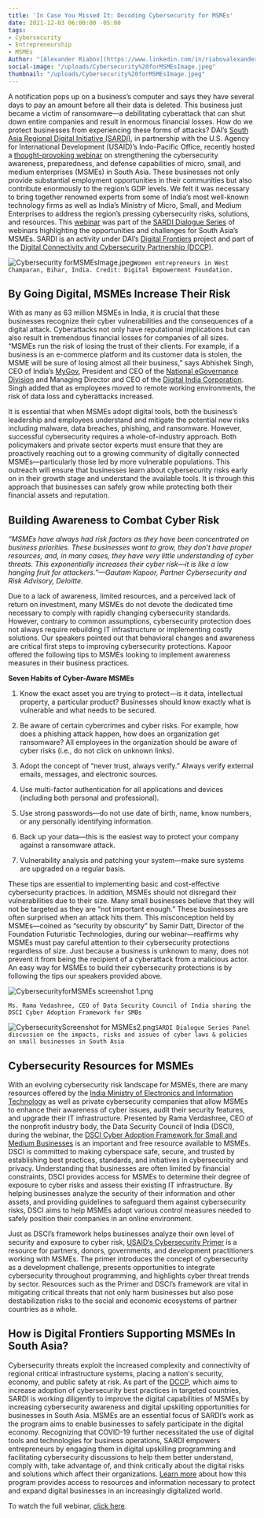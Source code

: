 ```yaml
---
title: 'In Case You Missed It: Decoding Cybersecurity for MSMEs'
date: 2021-12-03 06:00:00 -05:00
tags:
- Cybersecurity
- Entrepreneurship
- MSMEs
Author: "[Alexander Riabov](https://www.linkedin.com/in/riabovalexander/)"
social-image: "/uploads/Cybersecurity%20forMSMEsImage.jpeg"
thumbnail: "/uploads/Cybersecurity%20forMSMEsImage.jpeg"
---
```


A notification pops up on a business’s computer and says they have several days to pay an amount before all their data is deleted. This business just became a victim of ransomware—a debilitating cyberattack that can shut down entire companies and result in enormous financial losses. How do we protect businesses from experiencing these forms of attacks? DAI’s [South Asia Regional Digital Initiative (SARDI),](https://www.usaid.gov/digital-development/sardi-factsheet) in partnership with the U.S. Agency for International Development (USAID)’s Indo-Pacific Office, recently hosted a [thought-provoking webinar](https://www.youtube.com/watch?v=wBywomxU6qI&t=2942s) on strengthening the cybersecurity awareness, preparedness, and defense capabilities of micro, small, and medium enterprises (MSMEs) in South Asia. These businesses not only provide substantial employment opportunities in their communities but also contribute enormously to the region’s GDP levels. We felt it was necessary to bring together renowned experts from some of India’s most well-known technology firms as well as India’s Ministry of Micro, Small, and Medium Enterprises to address the region’s pressing cybersecurity risks, solutions, and resources. This [webinar](https://www.youtube.com/watch?v=wBywomxU6qI&t=2942s) was part of the [SARDI Dialogue Series](https://app.livestorm.co/usaid/sardi) of webinars highlighting the opportunities and challenges for South Asia’s MSMEs. SARDI is an activity under DAI’s [Digital Frontiers](https://www.dai.com/our-work/projects/worldwide-digital-frontiers-df) project and part of the [Digital Connectivity and Cybersecurity Partnership (DCCP)](https://www.usaid.gov/digital-development/digital-connectivity-cybersecurity-partnership).

![Cybersecurity forMSMEsImage.jpeg](/uploads/Cybersecurity%20forMSMEsImage.jpeg)`Women entrepreneurs in West Champaran, Bihar, India. Credit: Digital Empowerment Foundation.`

<!--more-->

## By Going Digital, MSMEs Increase Their Risk

With as many as 63 million MSMEs in India, it is crucial that these businesses recognize their cyber vulnerabilities and the consequences of a digital attack. Cyberattacks not only have reputational implications but can also result in tremendous financial losses for companies of all sizes. “MSMEs run the risk of losing the trust of their clients. For example, if a business is an e-commerce platform and its customer data is stolen, the MSME will be sure of losing almost all their business,” says Abhishek Singh, CEO of India’s [MyGov](https://www.mygov.in/covid-19/), President and CEO of the [National eGovernance Division](https://negd.gov.in/) and Managing Director and CEO of the [Digital India Corporation](https://dic.gov.in/). Singh added that as employees moved to remote working environments, the risk of data loss and cyberattacks increased.

It is essential that when MSMEs adopt digital tools, both the business’s leadership and employees understand and mitigate the potential new risks including malware, data breaches, phishing, and ransomware. However, successful cybersecurity requires a whole-of-industry approach. Both policymakers and private sector experts must ensure that they are proactively reaching out to a growing community of digitally connected MSMEs—particularly those led by more vulnerable populations. This outreach will ensure that businesses learn about cybersecurity risks early on in their growth stage and understand the available tools. It is through this approach that businesses can safely grow while protecting both their financial assets and reputation.

## Building Awareness to Combat Cyber Risk

*“MSMEs have always had risk factors as they have been concentrated on business priorities. These businesses want to grow, they don’t have proper resources, and, in many cases, they have very little understanding of cyber threats. This exponentially increases their cyber risk—it is like a low hanging fruit for attackers.”—Gautam Kapoor, Partner Cybersecurity and Risk Advisory, Deloitte.*

Due to a lack of awareness, limited resources, and a perceived lack of return on investment, many MSMEs do not devote the dedicated time necessary to comply with rapidly changing cybersecurity standards. However, contrary to common assumptions, cybersecurity protection does not always require rebuilding IT infrastructure or implementing costly solutions. Our speakers pointed out that behavioral changes and awareness are critical first steps to improving cybersecurity protections. Kapoor offered the following tips to MSMEs looking to implement awareness measures in their business practices.

**Seven Habits of Cyber-Aware MSMEs**

1. Know the exact asset you are trying to protect—is it data, intellectual property, a particular product? Businesses should know exactly what is vulnerable and what needs to be secured.

2. Be aware of certain cybercrimes and cyber risks. For example, how does a phishing attack happen, how does an organization get ransomware? All employees in the organization should be aware of cyber risks (i.e., do not click on unknown links).

3. Adopt the concept of “never trust, always verify.” Always verify external emails, messages, and electronic sources.

4. Use multi-factor authentication for all applications and devices (including both personal and professional).

5. Use strong passwords—do not use date of birth, name, know numbers, or any personally identifying information.

6. Back up your data—this is the easiest way to protect your company against a ransomware attack.

7. Vulnerability analysis and patching your system—make sure systems are upgraded on a regular basis.

These tips are essential to implementing basic and cost-effective cybersecurity practices. In addition, MSMEs should not disregard their vulnerabilities due to their size. Many small businesses believe that they will not be targeted as they are “not important enough.” These businesses are often surprised when an attack hits them. This misconception held by MSMEs—coined as “security by obscurity” by Samir Datt, Director of the Foundation Futuristic Technologies, during our webinar—reaffirms why MSMEs must pay careful attention to their cybersecurity protections regardless of size. Just because a business is unknown to many, does not prevent it from being the recipient of a cyberattack from a malicious actor. An easy way for MSMEs to build their cybersecurity protections is by following the tips our speakers provided above.

![CybersecurityforMSMEs screenshot 1.png](/uploads/CybersecurityforMSMEs%20screenshot%201.png)

`Ms. Rama Vedashree, CEO of Data Security Council of India sharing the DSCI Cyber Adoption Framework for SMBs`

![CybersecurityScreenshot for MSMEs2.png](/uploads/CybersecurityScreenshot%20for%20MSMEs2.png)`SARDI Dialogue Series Panel discussion on the impacts, risks and issues of cyber laws & policies on small businesses in South Asia`

## Cybersecurity Resources for MSMEs

With an evolving cybersecurity risk landscape for MSMEs, there are many resources offered by the [India Ministry of Electronics and Information Technology](https://nielit.gov.in/content/e-learning-31) as well as private cybersecurity companies that allow MSMEs to enhance their awareness of cyber issues, audit their security features, and upgrade their IT infrastructure. Presented by Rama Verdashree, CEO of the nonprofit industry body, the Data Security Council of India (DSCI), during the webinar, the [DSCI Cyber Adoption Framework for Small and Medium Businesses](https://www.dsci.in/content/dsci-cyber-adoption-framework-smbs) is an important and free resource available to MSMEs. DSCI is committed to making cyberspace safe, secure, and trusted by establishing best practices, standards, and initiatives in cybersecurity and privacy. Understanding that businesses are often limited by financial constraints, DSCI provides access for MSMEs to determine their degree of exposure to cyber risks and assess their existing IT infrastructure. By helping businesses analyze the security of their information and other assets, and providing guidelines to safeguard them against cybersecurity risks, DSCI aims to help MSMEs adopt various control measures needed to safely position their companies in an online environment.

Just as DSCI’s framework helps businesses analyze their own level of security and exposure to cyber risk, [USAID’s Cybersecurity Primer](https://www.usaid.gov/sites/default/files/documents/10-26-21_EXTERNAL_CyberPrimer-CLEARED-accessible.pdf) is a resource for partners, donors, governments, and development practitioners working with MSMEs. The primer introduces the concept of cybersecurity as a development challenge, presents opportunities to integrate cybersecurity throughout programming, and highlights cyber threat trends by sector. Resources such as the Primer and DSCI’s framework are vital in mitigating critical threats that not only harm businesses but also pose destabilization risks to the social and economic ecosystems of partner countries as a whole.

## How is Digital Frontiers Supporting MSMEs In South Asia?

Cybersecurity threats exploit the increased complexity and connectivity of regional critical infrastructure systems, placing a nation's security, economy, and public safety at risk. As part of the [DCCP](https://www.usaid.gov/digital-development/digital-connectivity-cybersecurity-partnership), which aims to increase adoption of cybersecurity best practices in targeted countries, SARDI is working diligently to improve the digital capabilities of MSMEs by increasing cybersecurity awareness and digital upskilling opportunities for businesses in South Asia. MSMEs are an essential focus of SARDI’s work as the program aims to enable businesses to safely participate in the digital economy. Recognizing that COVID-19 further necessitated the use of digital tools and technologies for business operations, SARDI empowers entrepreneurs by engaging them in digital upskilling programming and facilitating cybersecurity discussions to help them better understand, comply with, take advantage of, and think critically about the digital risks and solutions which affect their organizations. [Learn more](https://www.usaid.gov/digital-development/sardi-factsheet) about how this program provides access to resources and information necessary to protect and expand digital businesses in an increasingly digitalized world.

To watch the full webinar, [click here](https://www.youtube.com/watch?v=wBywomxU6qI&t=2942s).